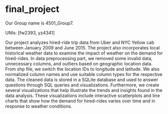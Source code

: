 # final_project
Our Group name is 4501_Group7. 

UNIs: [fw2393, yz4341]

Our project analyzes hired-ride trip data from Uber and NYC Yellow cab between January 2009 and June 2015. The project also incorporates local historical weather data to examine the impact of weather on the demand for hired-rides.  In data preprocessing part, we removed some invalid data, unnecessary columns, and outliers based on geographic location data. From shp file, we switch the location IDs to longitude and latitude. We also normalized column names and use suitable column types for the respective data. The cleaned data is stored in a SQLite database and used to answer questions through SQL queries and visualizations.  Furthermore, we create several visualizations that help illustrate the trends and insights found in the data analysis. These visualizations include interactive scatterplots and line charts that show how the demand for hired-rides varies over time and in response to weather conditions. 
